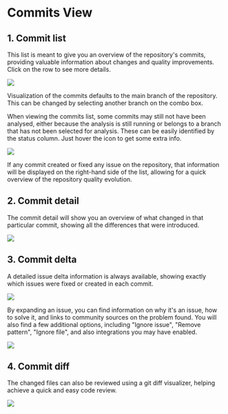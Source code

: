 # Commits View

## 1. Commit list

This list is meant to give you an overview of the repository's commits, providing valuable information about changes and quality improvements. Click on the row to see more details.

![](/images/blobid0.png)

Visualization of the commits defaults to the main branch of the repository. This can be changed by selecting another branch on the combo box.

When viewing the commits list, some commits may still not have been analysed, either because the analysis is still running or belongs to a branch that has not been selected for analysis. These can be easily identified by the status column. Just hover the icon to get some extra info.

![](/images/blobid1.png)

If any commit created or fixed any issue on the repository, that information will be displayed on the right-hand side of the list, allowing for a quick overview of the repository quality evolution.


## 2. Commit detail

The commit detail will show you an overview of what changed in that particular commit, showing all the differences that were introduced.

![](/images/blobid2.png)


## 3. Commit delta

A detailed issue delta information is always available, showing exactly which issues were fixed or created in each commit.

![](https://support.codacy.com/hc/en-us/article_attachments/207480065/Screen_Shot_2016-10-11_at_10.00.39.png)

By expanding an issue, you can find information on why it's an issue, how to solve it, and links to community sources on the problem found.
You will also find a few additional options, including "Ignore issue", "Remove pattern", "Ignore file", and also integrations you may have enabled.

![](https://support.codacy.com/hc/en-us/article_attachments/207480045/Screen_Shot_2016-10-11_at_10.03.18.png)


## 4. Commit diff

The changed files can also be reviewed using a git diff visualizer, helping achieve a quick and easy code review.

![](https://support.codacy.com/hc/en-us/article_attachments/207440649/Screen_Shot_2016-10-11_at_10.00.55.png)
